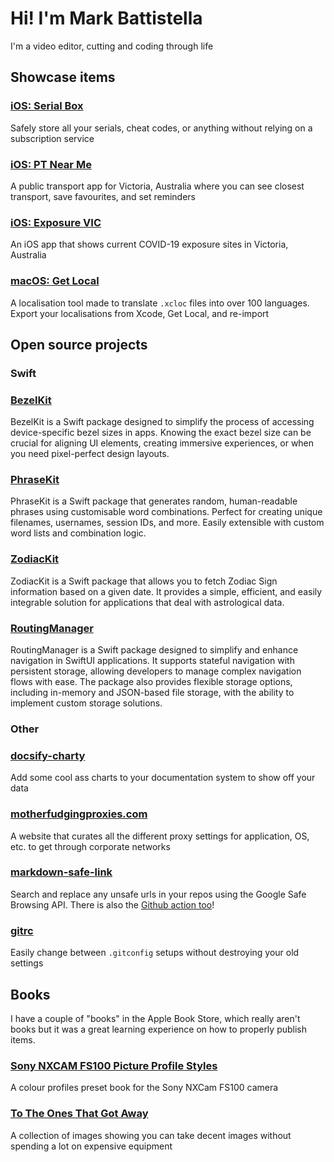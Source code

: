 # Hi! I'm Mark Battistella

I'm a video editor, cutting and coding through life

## Showcase items

### [iOS: Serial Box](https://apple.co/3giwxCq)

Safely store all your serials, cheat codes, or anything without relying on a subscription service

### [iOS: PT Near Me](https://apple.co/3Tfp05J)

A public transport app for Victoria, Australia where you can see closest transport, save favourites, and set reminders

### [iOS: Exposure VIC](https://github.com/markbattistella/exposure-vic)

An iOS app that shows current COVID-19 exposure sites in Victoria, Australia

### [macOS: Get Local](https://apple.co/3s4w0Xr)

A localisation tool made to translate `.xcloc` files into over 100 languages. Export your localisations from Xcode, Get Local, and re-import

## Open source projects

### Swift

### [BezelKit](https://github.com/markbattistella/BezelKit)

BezelKit is a Swift package designed to simplify the process of accessing device-specific bezel sizes in apps. Knowing the exact bezel size can be crucial for aligning UI elements, creating immersive experiences, or when you need pixel-perfect design layouts.

### [PhraseKit](https://github.com/markbattistella/PhraseKit)

PhraseKit is a Swift package that generates random, human-readable phrases using customisable word combinations. Perfect for creating unique filenames, usernames, session IDs, and more. Easily extensible with custom word lists and combination logic.

### [ZodiacKit](https://github.com/markbattistella/ZodiacKit)

ZodiacKit is a Swift package that allows you to fetch Zodiac Sign information based on a given date. It provides a simple, efficient, and easily integrable solution for applications that deal with astrological data.

### [RoutingManager](https://github.com/markbattistella/RoutingManager)

RoutingManager is a Swift package designed to simplify and enhance navigation in SwiftUI applications. It supports stateful navigation with persistent storage, allowing developers to manage complex navigation flows with ease. The package also provides flexible storage options, including in-memory and JSON-based file storage, with the ability to implement custom storage solutions.

### Other

### [docsify-charty](https://charty.docsify.markbattistella.com)

Add some cool ass charts to your documentation system to show off your data

### [motherfudgingproxies.com](https://motherfudgingproxies.com/)

A website that curates all the different proxy settings for application, OS, etc. to get through corporate networks

### [markdown-safe-link](https://markbattistella.github.io/markdown-safe-link-docs/)

Search and replace any unsafe urls in your repos using the Google Safe Browsing API. There is also the [Github action too](https://github.com/marketplace/actions/markdown-safe-link-action)!

### [gitrc](https://github.com/markbattistella/gitrc)

Easily change between `.gitconfig` setups without destroying your old settings

## Books

I have a couple of "books" in the Apple Book Store, which really aren't books but it was a great learning experience on how to properly publish items.

### [Sony NXCAM FS100 Picture Profile Styles](https://books.apple.com/us/book/sony-nxcam-fs100-picture-profile-styles/id1028776054)

A colour profiles preset book for the Sony NXCam FS100 camera

### [To The Ones That Got Away](https://books.apple.com/us/book/to-the-ones-that-got-away/id1028779304)

A collection of images showing you can take decent images without spending a lot on expensive equipment
